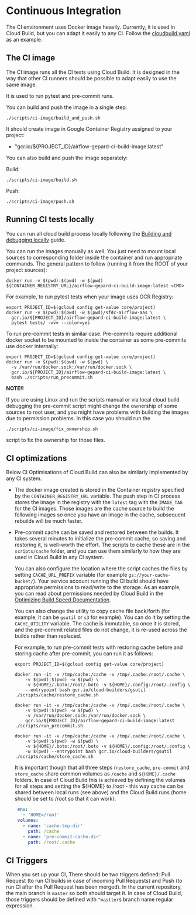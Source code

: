 # Continuous Integration

The CI environment uses Docker image heavily. Currently, it is used in Cloud Build,
but you can adapt it easily to any CI. Follow the [cloudbuild.yaml](cloudbuild.yaml) as an example.

## The CI image

The CI image runs all the CI tests using Cloud Build. It is designed in the way that other CI
runners should be possible to adapt easily to use the same image.

It is used to run pytest and pre-commit runs.

You can build and push the image in a single step:
```shell script
./scripts/ci-image/build_and_push.sh
```

It should create image in Google Container Registry assigned to your project:

  - "gcr.io/${PROJECT_ID}/airflow-gepard-ci-build-image:latest"


You can also build and push the image separately:

Build:
```shell script
./scripts/ci-image/build.sh
```

Push:
```shell script
./scripts/ci-image/push.sh
```

## Running CI tests locally

You can run all cloud build process locally following the
[Building and debugging locally](https://cloud.google.com/cloud-build/docs/build-debug-locally) guide.

You can run the images manually as well. You just need to mount local sources to corresponding folder
inside the container and run appropriate commands. The general pattern to follow (running it from
the ROOT of your project sources):

```shell script
docker run -v $(pwd):$(pwd) -w $(pwd) ${CONTAINER_REGISTRY_URL}/airflow-gepard-ci-build-image:latest <CMD>
```

For example, to run pytest tests when your image uses GCR Registry:

```shell script
export PROJECT_ID=$(gcloud config get-value core/project)
docker run -v $(pwd):$(pwd) -w $(pwd)/sfdc-airflow-aas \
  gcr.io/${PROJECT_ID}/airflow-gepard-ci-build-image:latest \
  pytest tests/ -vvv --color=yes
```

To run pre-commit tests in similar case. Pre-commits require additional docker socket to be
mounted to inside the container as some pre-commits use docker internally:

```shell script
export PROJECT_ID=$(gcloud config get-value core/project)
docker run -v $(pwd):$(pwd) -w $(pwd) \
  -v /var/run/docker.sock:/var/run/docker.sock \
  gcr.io/${PROJECT_ID}/airflow-gepard-ci-build-image:latest \
  bash ./scripts/run_precommit.sh
```

**NOTE!!**

If you are using Linux and run the scripts manual or via local cloud build debugging
the pre-commit script might change the ownership of some sources to root user, and you might
have problems with building the images
due to permission problems. In this case you should run the
```shell script
./scripts/ci-image/fix_ownership.sh
```

script to fix the ownership for those files.


## CI optimizations

Below CI Optimisations of Cloud Build can also be similarly implemented by any CI system.

* The docker image created is stored in the Container registry
  specified by the `CONTAINER_REGISTRY_URL` variable. The push step in CI process stores the
  image in the registry with the `latest` tag with
  the `IMAGE_TAG` for the CI images. Those images are the cache source to build the following
  images so once you have an image in the cache, subsequent rebuilds will be much faster.

* Pre-commit cache can be saved and restored between the builds. It takes several minutes to
  initialize the pre-commit cache, so saving and restoring it, is well-worth the effort.
  The scripts to cache these are in the `scripts/cache` folder, and you can use them
  similarly to how they are used in Cloud Build in any CI system.

  You can also configure the location where the script caches the files by setting
  `CACHE_URL_PREFIX` variable (for example `gs://your-cache-bucket/`). Your service
  account running the CI build should have appropriate permissions to read/write to the storage.
  As an example, you can read about permissions needed by Cloud Build in the
  [Optimizing Build Speed Documentation](https://cloud.google.com/cloud-build/docs/speeding-up-builds#caching_directories_with_google_cloud_storage).

  You can also change the utility to copy cache file back/forth (for example, it can be
  `gsutil` or `s3` for example). You can do it by setting the `CACHE_UTILITY` variable.
  The cache is immutable, so once it is stored, and the pre-commit related files
  do not change, it is re-used across the builds rather than replaced.

  For example, to run pre-commit tests with restoring cache before and storing cache
  after pre-commit, you can run it as follows:

    ```shell script
    export PROJECT_ID=$(gcloud config get-value core/project)

    docker run -it -v /tmp/cache:/cache -v /tmp/.cache:/root/.cache \
        -v $(pwd):$(pwd) -w $(pwd) \
        -v ${HOME}/.boto:/root/.boto -v ${HOME}/.config:/root/.config \
        --entrypoint bash gcr.io/cloud-builders/gsutil ./scripts/cache/restore_cache.sh

    docker run -it -v /tmp/cache:/cache -v /tmp/.cache:/root/.cache \
        -v $(pwd):$(pwd) -w $(pwd) \
        -v /var/run/docker.sock:/var/run/docker.sock \
        gcr.io/${PROJECT_ID}/airflow-gepard-ci-build-image:latest ./scripts/run_precommit.sh

    docker run -it -v /tmp/cache:/cache -v /tmp/.cache:/root/.cache \
        -v $(pwd):$(pwd) -w $(pwd) \
        -v ${HOME}/.boto:/root/.boto -v ${HOME}/.config:/root/.config \
        -w $(pwd) --entrypoint bash gcr.io/cloud-builders/gsutil ./scripts/cache/store_cache.sh

    ```

  It is important though that all three steps (`restore_cache`, `pre-commit` and `store_cache` share
  common volumes as `/cache` and `${HOME}/.cache` folders. In case of Cloud Build this is achieved
  by defining the volumes for all steps and setting the ${HOME} to /root - this way
  cache can be shared between local runs (see above) and the Cloud Build runs (home should
  be set to /root so that it can work):

  ```yaml
   env:
     - 'HOME=/root'
   volumes:
     - name: 'cache-tmp-dir'
       path: /cache
     - name: 'pre-commit-cache-dir'
       path: /root/.cache
  ```

## CI Triggers

When you set up your CI, There should be two triggers defined: Pull Request (to run CI builds
in case of incoming Pull Requests) and Push (to run CI after the Pull Request has been merged).
In the current repository, the main branch is `master` so both should target it.
In case of Cloud Build, those triggers should be defined with `^mastter$` branch name regular
expression.
